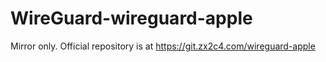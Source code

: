 # WireGuard-wireguard-apple
Mirror only. Official repository is at https://git.zx2c4.com/wireguard-apple

